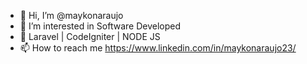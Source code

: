 - 👋 Hi, I’m @maykonaraujo
- 👀 I’m interested in Software Developed
- 🌱 Laravel | CodeIgniter | NODE JS
- 📫 How to reach me https://www.linkedin.com/in/maykonaraujo23/

<!---
maykonaraujo/maykonaraujo is a ✨ special ✨ repository because its `README.md` (this file) appears on your GitHub profile.
You can click the Preview link to take a look at your changes.
--->
